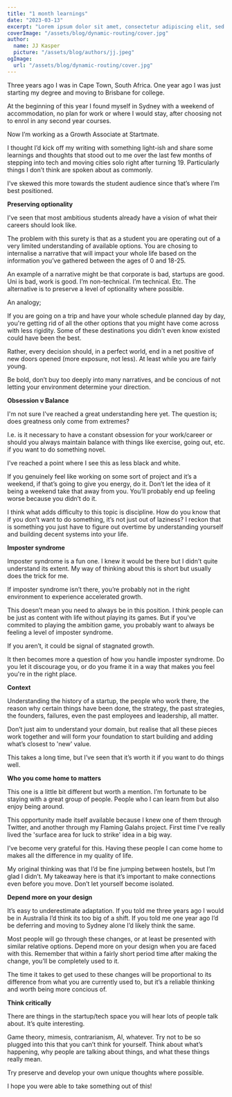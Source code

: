 ```yaml
---
title: "1 month learnings"
date: "2023-03-13"
excerpt: "Lorem ipsum dolor sit amet, consectetur adipiscing elit, sed do eiusmod tempor incididunt ut labore et dolore magna aliqua. Praesent elementum facilisis leo vel fringilla est ullamcorper eget. At imperdiet dui accumsan sit amet nulla facilities morbi tempus."
coverImage: "/assets/blog/dynamic-routing/cover.jpg"
author:
  name: JJ Kasper
  picture: "/assets/blog/authors/jj.jpeg"
ogImage:
  url: "/assets/blog/dynamic-routing/cover.jpg"
---
```


Three years ago I was in Cape Town, South Africa. One year ago I was just starting my degree and moving to Brisbane for college.

At the beginning of this year I found myself in Sydney with a weekend of accommodation, no plan for work or where I would stay, after choosing not to enrol in any second year courses.

Now I’m working as a Growth Associate at Startmate.

I thought I’d kick off my writing with something light-ish and share some learnings and thoughts that stood out to me over the last few months of stepping into tech and moving cities solo right after turning 19. Particularly things I don’t think are spoken about as commonly.

I’ve skewed this more towards the student audience since that’s where I’m best positioned.

**Preserving optionality**

I've seen that most ambitious students already have a vision of what their careers should look like.

The problem with this surety is that as a student you are operating out of a very limited understanding of available options. You are chosing to internalise a narrative that will impact your whole life based on the information you’ve gathered between the ages of 0 and 18-25.

An example of a narrative might be that corporate is bad, startups are good. Uni is bad, work is good. I’m non-technical. I’m technical. Etc. The alternative is to preserve a level of optionality where possible.

An analogy;

If you are going on a trip and have your whole schedule planned day by day, you're getting rid of all the other options that you might have come across with less rigidity. Some of these destinations you didn't even know existed could have been the best.

Rather, every decision should, in a perfect world, end in a net positive of new doors opened (more exposure, not less). At least while you are fairly young.

Be bold, don’t buy too deeply into many narratives, and be concious of not letting your environment determine your direction.

**Obsession v Balance**

I'm not sure I've reached a great understanding here yet. The question is; does greatness only come from extremes?

I.e. is it necessary to have a constant obsession for your work/career or should you always maintain balance with things like exercise, going out, etc. if you want to do something novel.

I’ve reached a point where I see this as less black and white.

If you genuinely feel like working on some sort of project and it’s a weekend, if that’s going to give you energy, do it. Don’t let the idea of it being a weekend take that away from you. You’ll probably end up feeling worse because you didn’t do it.

I think what adds difficulty to this topic is discipline. How do you know that if you don’t want to do something, it’s not just out of laziness? I reckon that is something you just have to figure out overtime by understanding yourself and building decent systems into your life.

**Imposter syndrome**

Imposter syndrome is a fun one. I knew it would be there but I didn't quite understand its extent. My way of thinking about this is short but usually does the trick for me.

If imposter syndrome isn’t there, you’re probably not in the right environment to experience accelerated growth.

This doesn’t mean you need to always be in this position. I think people can be just as content with life without playing its games. But if you've commited to playing the ambition game, you probably want to always be feeling a level of imposter syndrome.

If you aren’t, it could be signal of stagnated growth.

It then becomes more a question of how you handle imposter syndrome. Do you let it discourage you, or do you frame it in a way that makes you feel you're in the right place.

**Context**

Understanding the history of a startup, the people who work there, the reason why certain things have been done, the strategy, the past strategies, the founders, failures, even the past employees and leadership, all matter.

Don’t just aim to understand your domain, but realise that all these pieces work together and will form your foundation to start building and adding what’s closest to 'new' value.

This takes a long time, but I’ve seen that it’s worth it if you want to do things well.

**Who you come home to matters**

This one is a little bit different but worth a mention. I’m fortunate to be staying with a great group of people. People who I can learn from but also enjoy being around.

This opportunity made itself available because I knew one of them through Twitter, and another through my Flaming Galahs project. First time I've really lived the 'surface area for luck to strike' idea in a big way.

I’ve become very grateful for this. Having these people I can come home to makes all the difference in my quality of life.

My original thinking was that I’d be fine jumping between hostels, but I’m glad I didn’t. My takeaway here is that it’s important to make connections even before you move. Don’t let yourself become isolated.

**Depend more on your design**

It’s easy to underestimate adaptation. If you told me three years ago I would be in Australia I’d think its too big of a shift. If you told me one year ago I’d be deferring and moving to Sydney alone I’d likely think the same.

Most people will go through these changes, or at least be presented with similar relative options. Depend more on your design when you are faced with this. Remember that within a fairly short period time after making the change, you’ll be completely used to it.

The time it takes to get used to these changes will be proportional to its difference from what you are currently used to, but it’s a reliable thinking and worth being more concious of.

**Think critically**

There are things in the startup/tech space you will hear lots of people talk about. It’s quite interesting.

Game theory, mimesis, contrarianism, AI, whatever. Try not to be so plugged into this that you can’t think for yourself. Think about what’s happening, why people are talking about things, and what these things really mean.

Try preserve and develop your own unique thoughts where possible.

I hope you were able to take something out of this!
